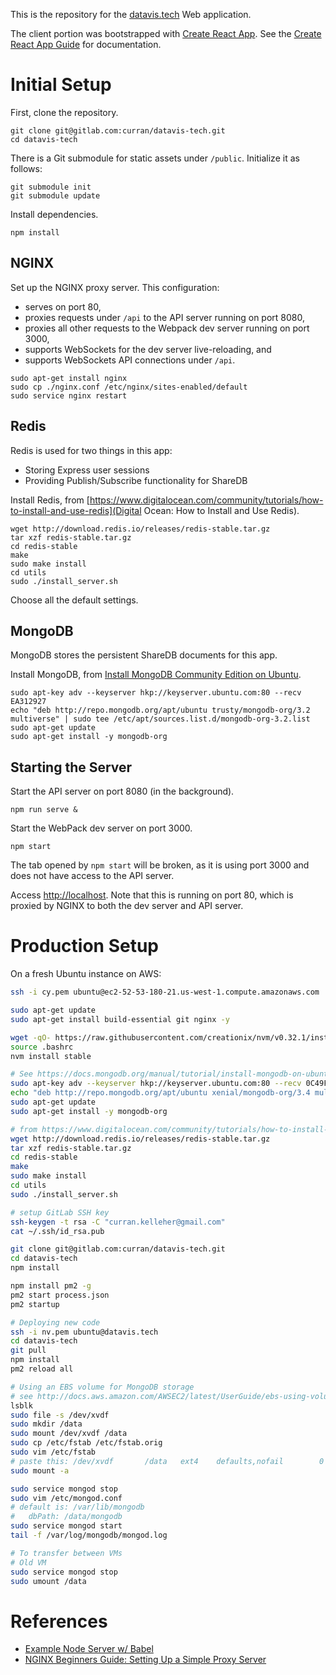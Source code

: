 This is the repository for the [datavis.tech](datavis.tech) Web application.

The client portion was bootstrapped with [Create React App](https://github.com/facebookincubator/create-react-app). See the [Create React App Guide](https://github.com/facebookincubator/create-react-app/blob/master/template/README.md) for documentation.

# Initial Setup

First, clone the repository.

```
git clone git@gitlab.com:curran/datavis-tech.git
cd datavis-tech
```

There is a Git submodule for static assets under `/public`. Initialize it as follows:

```
git submodule init
git submodule update
```

Install dependencies.

```
npm install
```

## NGINX

Set up the NGINX proxy server. This configuration:

 * serves on port 80,
 * proxies requests under `/api` to the API server running on port 8080,
 * proxies all other requests to the Webpack dev server running on port 3000,
 * supports WebSockets for the dev server live-reloading, and
 * supports WebSockets API connections under `/api`.

```
sudo apt-get install nginx
sudo cp ./nginx.conf /etc/nginx/sites-enabled/default
sudo service nginx restart
```

## Redis

Redis is used for two things in this app:

 * Storing Express user sessions
 * Providing Publish/Subscribe functionality for ShareDB

Install Redis, from [https://www.digitalocean.com/community/tutorials/how-to-install-and-use-redis](Digital Ocean: How to Install and Use Redis).

```
wget http://download.redis.io/releases/redis-stable.tar.gz
tar xzf redis-stable.tar.gz
cd redis-stable
make
sudo make install
cd utils
sudo ./install_server.sh
```

Choose all the default settings.

## MongoDB

MongoDB stores the persistent ShareDB documents for this app.

Install MongoDB, from [Install MongoDB Community Edition on Ubuntu](https://docs.mongodb.org/manual/tutorial/install-mongodb-on-ubuntu/).

```
sudo apt-key adv --keyserver hkp://keyserver.ubuntu.com:80 --recv EA312927
echo "deb http://repo.mongodb.org/apt/ubuntu trusty/mongodb-org/3.2 multiverse" | sudo tee /etc/apt/sources.list.d/mongodb-org-3.2.list
sudo apt-get update
sudo apt-get install -y mongodb-org
```

## Starting the Server

Start the API server on port 8080 (in the background).

```
npm run serve &
```

Start the WebPack dev server on port 3000.
```
npm start
```

The tab opened by `npm start` will be broken, as it is using port 3000 and does not have access to the API server.

Access [http://localhost](http://localhost). Note that this is running on port 80, which is proxied by NGINX to both the dev server and API server.

# Production Setup

On a fresh Ubuntu instance on AWS:

```bash
ssh -i cy.pem ubuntu@ec2-52-53-180-21.us-west-1.compute.amazonaws.com

sudo apt-get update
sudo apt-get install build-essential git nginx -y

wget -qO- https://raw.githubusercontent.com/creationix/nvm/v0.32.1/install.sh | bash
source .bashrc 
nvm install stable

# See https://docs.mongodb.org/manual/tutorial/install-mongodb-on-ubuntu/
sudo apt-key adv --keyserver hkp://keyserver.ubuntu.com:80 --recv 0C49F3730359A14518585931BC711F9BA15703C6
echo "deb http://repo.mongodb.org/apt/ubuntu xenial/mongodb-org/3.4 multiverse" | sudo tee /etc/apt/sources.list.d/mongodb-org-3.4.list
sudo apt-get update
sudo apt-get install -y mongodb-org

# from https://www.digitalocean.com/community/tutorials/how-to-install-and-use-redis
wget http://download.redis.io/releases/redis-stable.tar.gz
tar xzf redis-stable.tar.gz
cd redis-stable
make
sudo make install
cd utils
sudo ./install_server.sh

# setup GitLab SSH key
ssh-keygen -t rsa -C "curran.kelleher@gmail.com"
cat ~/.ssh/id_rsa.pub

git clone git@gitlab.com:curran/datavis-tech.git
cd datavis-tech
npm install

npm install pm2 -g
pm2 start process.json
pm2 startup

# Deploying new code
ssh -i nv.pem ubuntu@datavis.tech
cd datavis-tech
git pull
npm install
pm2 reload all

# Using an EBS volume for MongoDB storage
# see http://docs.aws.amazon.com/AWSEC2/latest/UserGuide/ebs-using-volumes.html
lsblk
sudo file -s /dev/xvdf
sudo mkdir /data
sudo mount /dev/xvdf /data
sudo cp /etc/fstab /etc/fstab.orig
sudo vim /etc/fstab
# paste this: /dev/xvdf       /data   ext4    defaults,nofail        0       2
sudo mount -a

sudo service mongod stop
sudo vim /etc/mongod.conf
# default is: /var/lib/mongodb
#   dbPath: /data/mongodb
sudo service mongod start
tail -f /var/log/mongodb/mongod.log

# To transfer between VMs
# Old VM
sudo service mongod stop
sudo umount /data
```

# References

 * [Example Node Server w/ Babel](https://github.com/babel/example-node-server)
 * [NGINX Beginners Guide: Setting Up a Simple Proxy Server](http://nginx.org/en/docs/beginners_guide.html#proxy)
